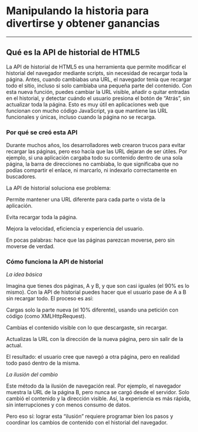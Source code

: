 # Manipulando la historia para divertirse y obtener ganancias

---

## Qué es la API de historial de HTML5

La API de historial de HTML5 es una herramienta que permite modificar el historial del navegador mediante scripts, sin necesidad de recargar toda la página.
Antes, cuando cambiabas una URL, el navegador tenía que recargar todo el sitio, incluso si solo cambiaba una pequeña parte del contenido. Con esta nueva función, puedes cambiar la URL visible, añadir o quitar entradas en el historial, y detectar cuándo el usuario presiona el botón de “Atrás”, sin actualizar toda la página.
Esto es muy útil en aplicaciones web que funcionan con mucho código JavaScript, ya que mantiene las URL funcionales y únicas, incluso cuando la página no se recarga.

### Por qué se creó esta API

Durante muchos años, los desarrolladores web crearon trucos para evitar recargar las páginas, pero eso hacía que las URL dejaran de ser útiles.
Por ejemplo, si una aplicación cargaba todo su contenido dentro de una sola página, la barra de direcciones no cambiaba, lo que significaba que no podías compartir el enlace, ni marcarlo, ni indexarlo correctamente en buscadores.

La API de historial soluciona ese problema:

Permite mantener una URL diferente para cada parte o vista de la aplicación.

Evita recargar toda la página.

Mejora la velocidad, eficiencia y experiencia del usuario.

En pocas palabras: hace que las páginas parezcan moverse, pero sin moverse de verdad.

### Cómo funciona la API de historial

*La idea básica*

Imagina que tienes dos páginas, A y B, y que son casi iguales (el 90% es lo mismo).
Con la API de historial puedes hacer que el usuario pase de A a B sin recargar todo.
El proceso es así:

Cargas solo la parte nueva (el 10% diferente), usando una petición con código (como XMLHttpRequest).

Cambias el contenido visible con lo que descargaste, sin recargar.

Actualizas la URL con la dirección de la nueva página, pero sin salir de la actual.

El resultado: el usuario cree que navegó a otra página, pero en realidad todo pasó dentro de la misma.

*La ilusión del cambio*

Este método da la ilusión de navegación real.
Por ejemplo, el navegador muestra la URL de la página B, pero nunca se cargó desde el servidor.
Solo cambió el contenido y la dirección visible.
Así, la experiencia es más rápida, sin interrupciones y con menos consumo de datos.

Pero eso sí: lograr esta “ilusión” requiere programar bien los pasos y coordinar los cambios de contenido con el historial del navegador.
